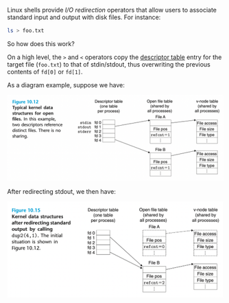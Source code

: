 Linux shells provide *I/O redirection* operators that allow users to associate standard input and output with disk files. For instance:

```bash
ls > foo.txt
```

So how does this work?

On a high level, the `>` and `<` operators copy the [descriptor table](Sharing%20Files#^c6d1a0) entry for the target file (`foo.txt`) to that of stdin/stdout, thus overwriting the previous contents of `fd[0]` or `fd[1]`.

As a diagram example, suppose we have:

![](_attachments/Screenshot%202023-06-04%20at%2013.37.59.png)

After redirecting stdout, we then have:

![](_attachments/Screenshot%202023-06-04%20at%2013.49.40.png)




